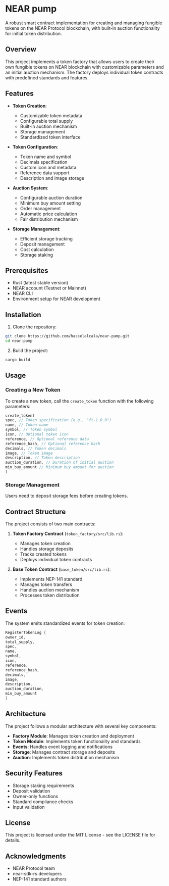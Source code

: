 # NEAR pump

A robust smart contract implementation for creating and managing fungible tokens on the NEAR Protocol blockchain, with built-in auction functionality for initial token distribution.

## Overview

This project implements a token factory that allows users to create their own fungible tokens on NEAR blockchain with customizable parameters and an initial auction mechanism. The factory deploys individual token contracts with predefined standards and features.

## Features

* **Token Creation**:
  * Customizable token metadata
  * Configurable total supply
  * Built-in auction mechanism
  * Storage management
  * Standardized token interface

* **Token Configuration**:
  * Token name and symbol
  * Decimals specification
  * Custom icon and metadata
  * Reference data support
  * Description and image storage

* **Auction System**:
  * Configurable auction duration
  * Minimum buy amount setting
  * Order management
  * Automatic price calculation
  * Fair distribution mechanism

* **Storage Management**:
  * Efficient storage tracking
  * Deposit management
  * Cost calculation
  * Storage staking

## Prerequisites

* Rust (latest stable version)
* NEAR account (Testnet or Mainnet)
* NEAR CLI
* Environment setup for NEAR development

## Installation

1. Clone the repository:

```bash
git clone https://github.com/hasselalcala/near-pump.git
cd near-pump
```

2. Build the project:

```bash
cargo build
```

## Usage

### Creating a New Token

To create a new token, call the `create_token` function with the following parameters:

```rust
create_token(
spec, // Token specification (e.g., "ft-1.0.0")
name, // Token name
symbol, // Token symbol
icon, // Optional token icon
reference, // Optional reference data
reference_hash, // Optional reference hash
decimals, // Token decimals
image, // Token image
description, // Token description
auction_duration, // Duration of initial auction
min_buy_amount // Minimum buy amount for auction
)
```

### Storage Management

Users need to deposit storage fees before creating tokens.

## Contract Structure

The project consists of two main contracts:

1. **Token Factory Contract** (`token_factory/src/lib.rs`):
   * Manages token creation
   * Handles storage deposits
   * Tracks created tokens
   * Deploys individual token contracts

2. **Base Token Contract** (`base_token/src/lib.rs`):
   * Implements NEP-141 standard
   * Manages token transfers
   * Handles auction mechanism
   * Processes token distribution

## Events

The system emits standardized events for token creation:

```rust
RegisterTokenLog {
owner_id,
total_supply,
spec,
name,
symbol,
icon,
reference,
reference_hash,
decimals,
image,
description,
auction_duration,
min_buy_amount
}
```


## Architecture

The project follows a modular architecture with several key components:

* **Factory Module**: Manages token creation and deployment
* **Token Module**: Implements token functionality and standards
* **Events**: Handles event logging and notifications
* **Storage**: Manages contract storage and deposits
* **Auction**: Implements token distribution mechanism

## Security Features

* Storage staking requirements
* Deposit validation
* Owner-only functions
* Standard compliance checks
* Input validation

## License

This project is licensed under the MIT License - see the LICENSE file for details.

## Acknowledgments

* NEAR Protocol team
* near-sdk-rs developers
* NEP-141 standard authors

